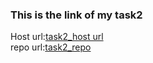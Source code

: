 ### This is the link of my task2
Host url:[task2_host url](https://vkvarsha98.github.io/TASK2/)<br>
repo url:[task2_repo](https://github.com/VKvarsha98/TASK2)<br>
